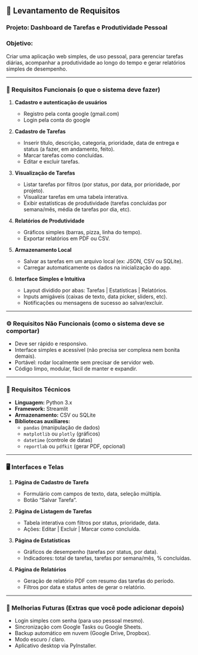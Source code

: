 ## 📌 Levantamento de Requisitos  
### Projeto: Dashboard de Tarefas e Produtividade Pessoal  
### Objetivo:
Criar uma aplicação web simples, de uso pessoal, para gerenciar tarefas diárias, acompanhar a produtividade ao longo do tempo e gerar relatórios simples de desempenho.

---

### 🧩 Requisitos Funcionais (o que o sistema deve fazer)

1. **Cadastro e autenticação de usuários**
   - Registro pela conta google (gmail.com)
   - Login pela conta do google

2. **Cadastro de Tarefas**
   - Inserir título, descrição, categoria, prioridade, data de entrega e status (a fazer, em andamento, feito).
   - Marcar tarefas como concluídas.
   - Editar e excluir tarefas.

3. **Visualização de Tarefas**
   - Listar tarefas por filtros (por status, por data, por prioridade, por projeto).
   - Visualizar tarefas em uma tabela interativa.
   - Exibir estatísticas de produtividade (tarefas concluídas por semana/mês, média de tarefas por dia, etc).

4. **Relatórios de Produtividade**
   - Gráficos simples (barras, pizza, linha do tempo).
   - Exportar relatórios em PDF ou CSV.

5. **Armazenamento Local**
   - Salvar as tarefas em um arquivo local (ex: JSON, CSV ou SQLite).
   - Carregar automaticamente os dados na inicialização do app.

6. **Interface Simples e Intuitiva**
   - Layout dividido por abas: Tarefas | Estatísticas | Relatórios.
   - Inputs amigáveis (caixas de texto, data picker, sliders, etc).
   - Notificações ou mensagens de sucesso ao salvar/excluir.

---

### ⚙️ Requisitos Não Funcionais (como o sistema deve se comportar)

- Deve ser rápido e responsivo.
- Interface simples e acessível (não precisa ser complexa nem bonita demais).
- Portável: rodar localmente sem precisar de servidor web.
- Código limpo, modular, fácil de manter e expandir.

---

### 🧪 Requisitos Técnicos

- **Linguagem:** Python 3.x  
- **Framework:** Streamlit  
- **Armazenamento:** CSV ou SQLite  
- **Bibliotecas auxiliares:**
  - `pandas` (manipulação de dados)
  - `matplotlib` ou `plotly` (gráficos)
  - `datetime` (controle de datas)
  - `reportlab` ou `pdfkit` (gerar PDF, opcional)

---

### 🖥️ Interfaces e Telas

1. **Página de Cadastro de Tarefa**
   - Formulário com campos de texto, data, seleção múltipla.
   - Botão “Salvar Tarefa”.

2. **Página de Listagem de Tarefas**
   - Tabela interativa com filtros por status, prioridade, data.
   - Ações: Editar | Excluir | Marcar como concluída.

3. **Página de Estatísticas**
   - Gráficos de desempenho (tarefas por status, por data).
   - Indicadores: total de tarefas, tarefas por semana/mês, % concluídas.

4. **Página de Relatórios**
   - Geração de relatório PDF com resumo das tarefas do período.
   - Filtros por data e status antes de gerar o relatório.

---

### 🚀 Melhorias Futuras (Extras que você pode adicionar depois)

- Login simples com senha (para uso pessoal mesmo).
- Sincronização com Google Tasks ou Google Sheets.
- Backup automático em nuvem (Google Drive, Dropbox).
- Modo escuro / claro.
- Aplicativo desktop via PyInstaller.